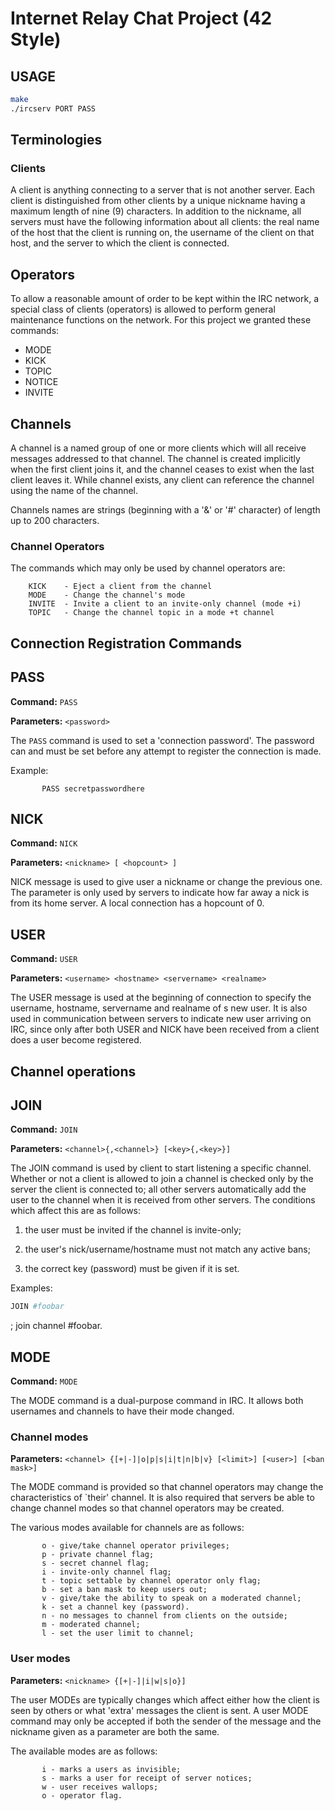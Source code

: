 # Internet Relay Chat Project (42 Style)

## USAGE

```bash
make
./ircserv PORT PASS
```

## Terminologies
### Clients
A client is anything connecting to a server that is not another
   server.  Each client is distinguished from other clients by a unique
   nickname having a maximum length of nine (9) characters. In addition to the nickname, all servers must have the
   following information about all clients: the real name of the host
   that the client is running on, the username of the client on that
   host, and the server to which the client is connected.

## Operators
 To allow a reasonable amount of order to be kept within the IRC
   network, a special class of clients (operators) is allowed to perform
   general maintenance functions on the network. For this project we granted these commands:
   - MODE
- KICK
- TOPIC
- NOTICE
- INVITE

## Channels
A channel is a named group of one or more clients which will all
   receive messages addressed to that channel.  The channel is created
   implicitly when the first client joins it, and the channel ceases to
   exist when the last client leaves it.  While channel exists, any
   client can reference the channel using the name of the channel.

Channels names are strings (beginning with a '&' or '#' character) of
length up to 200 characters.

### Channel Operators
The commands which may only be used by channel operators are:

        KICK    - Eject a client from the channel
        MODE    - Change the channel's mode
        INVITE  - Invite a client to an invite-only channel (mode +i)
        TOPIC   - Change the channel topic in a mode +t channel

## Connection Registration Commands

## PASS

**Command:** `PASS`

**Parameters:** `<password>`

The `PASS` command is used to set a 'connection password'.  The
password can and must be set before any attempt to register the
connection is made. 

Example:

           PASS secretpasswordhere

## NICK

**Command:** `NICK`

**Parameters:** `<nickname> [ <hopcount> ]`

NICK message is used to give user a nickname or change the previous
one.  The <hopcount> parameter is only used by servers to indicate
how far away a nick is from its home server.  A local connection has
a hopcount of 0.


## USER

**Command:** `USER`

**Parameters:** `<username> <hostname> <servername> <realname>`

The USER message is used at the beginning of connection to specify
the username, hostname, servername and realname of s new user.  It is
also used in communication between servers to indicate new user
arriving on IRC, since only after both USER and NICK have been
received from a client does a user become registered.

## Channel operations

## JOIN

**Command:** `JOIN`

**Parameters:** `<channel>{,<channel>} [<key>{,<key>}]`

The JOIN command is used by client to start listening a specific
   channel. Whether or not a client is allowed to join a channel is
   checked only by the server the client is connected to; all other
   servers automatically add the user to the channel when it is received
   from other servers.  The conditions which affect this are as follows:

  1.  the user must be invited if the channel is invite-only;

  2.  the user's nick/username/hostname must not match any
               active bans;

  3.  the correct key (password) must be given if it is set.

Examples:

   ```bash
JOIN #foobar
```
; join channel #foobar.

## MODE

**Command:** `MODE`

The MODE command is a dual-purpose command in IRC. It allows both
   usernames and channels to have their mode changed.

### Channel modes
**Parameters:**  `<channel> {[+|-]|o|p|s|i|t|n|b|v} [<limit>] [<user>]
               [<ban mask>]`

The MODE command is provided so that channel operators may change the
   characteristics of `their' channel.  It is also required that servers
   be able to change channel modes so that channel operators may be
   created.

   The various modes available for channels are as follows:

           o - give/take channel operator privileges;
           p - private channel flag;
           s - secret channel flag;
           i - invite-only channel flag;
           t - topic settable by channel operator only flag;
           b - set a ban mask to keep users out;
           v - give/take the ability to speak on a moderated channel;
           k - set a channel key (password).
           n - no messages to channel from clients on the outside;
           m - moderated channel;
           l - set the user limit to channel;

### User modes
**Parameters:**  `<nickname> {[+|-]|i|w|s|o}]`

 The user MODEs are typically changes which affect either how the
   client is seen by others or what 'extra' messages the client is sent.
   A user MODE command may only be accepted if both the sender of the
   message and the nickname given as a parameter are both the same.

   The available modes are as follows:

           i - marks a users as invisible;
           s - marks a user for receipt of server notices;
           w - user receives wallops;
           o - operator flag.
